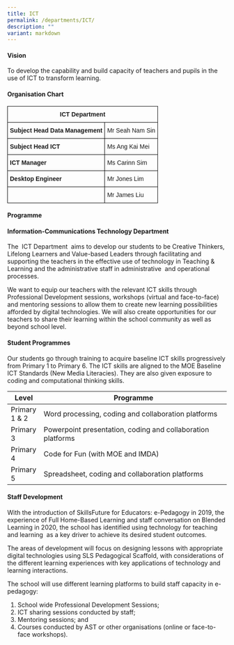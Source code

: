 ```yaml
---
title: ICT
permalink: /departments/ICT/
description: ""
variant: markdown
---
```

#### **Vision**

To develop the capability and build capacity of teachers and pupils in the use of ICT to transform learning.

#### **Organisation Chart**
<style type="text/css">
.tg  {border-collapse:collapse;border-spacing:0;}
.tg td{border-color:black;border-style:solid;border-width:1px;font-family:Arial, sans-serif;font-size:14px;
  overflow:hidden;padding:10px 5px;word-break:normal;}
.tg th{border-color:black;border-style:solid;border-width:1px;font-family:Arial, sans-serif;font-size:14px;
  font-weight:normal;overflow:hidden;padding:10px 5px;word-break:normal;}
.tg .tg-1wig{font-weight:bold;text-align:left;vertical-align:top}
.tg .tg-amwm{font-weight:bold;text-align:center;vertical-align:top}
.tg .tg-0lax{text-align:left;vertical-align:top}
</style>
<table class="tg">
<thead>
  <tr>
    <th class="tg-amwm" colspan="2">ICT Department</th>
  </tr>
</thead>
<tbody>

  <tr>
    <td class="tg-1wig">Subject Head Data Management</td>
    <td class="tg-0lax">Mr Seah Nam Sin</td>
  </tr>
  <tr>
    <td class="tg-1wig">Subject Head ICT</td>
    <td class="tg-0lax">Ms Ang Kai Mei</td>
  </tr>
  <tr>
    <td class="tg-1wig">ICT Manager</td>
    <td class="tg-0lax">Ms Carinn Sim</td>
  </tr>
  <tr>
    <td class="tg-1wig">Desktop Engineer</td>
    <td class="tg-0lax">Mr Jones Lim</td>
  </tr>
  <tr>
    <td class="tg-1wig"></td>
    <td class="tg-0lax">Mr James Liu</td>
  </tr>
</tbody>
</table>

#### **Programme**

#### Information-Communications Technology Department
The&nbsp; ICT Department &nbsp;aims to develop our students to be Creative Thinkers, Lifelong Learners and Value-based Leaders through facilitating and supporting the teachers in the effective use of technology in Teaching &amp; Learning and the administrative staff in administrative&nbsp; and operational processes. &nbsp;

We want to equip our teachers with the relevant ICT skills through Professional Development sessions, workshops (virtual and face-to-face) and mentoring sessions to allow them to create new learning possibilities afforded by digital technologies. We will also create opportunities for our teachers to share their learning within the school community as well as beyond school level.

#### Student Programmes

Our students go through training to acquire baseline ICT skills progressively from Primary 1 to Primary 6. The ICT skills are aligned to the MOE Baseline ICT Standards (New Media Literacies). They are also given exposure to coding and computational thinking skills.

<table style="width:100%">
<thead>
<tr>
<th style="width:15%">Level</th>
<th>Programme</th>
</tr>
</thead>
<tbody>
<tr>
<td>Primary 1 &amp; 2</td>
<td>Word processing, coding and collaboration platforms</td>
</tr>
<tr>
<td>Primary 3</td>
<td>Powerpoint presentation, coding and collaboration platforms</td>
</tr>
<tr>
<td>Primary 4</td>
<td>Code for Fun (with MOE and IMDA)</td>
</tr>
<tr>
<td>Primary 5</td>
<td>Spreadsheet, coding and collaboration platforms</td>
</tr>
</tbody>
</table>

#### Staff Development

With the introduction of SkillsFuture for Educators: e-Pedagogy in 2019, the experience of Full Home-Based Learning and staff conversation on Blended Learning in 2020, the school has identified using technology for teaching and learning&nbsp; as a key driver to achieve its desired student outcomes.

The areas of development will focus on designing lessons with appropriate digital technologies using SLS Pedagogical Scaffold, with considerations of the different learning experiences with key applications of technology and learning interactions.&nbsp;&nbsp;

The school will use different learning platforms to build staff capacity in e-pedagogy:

1.  School wide Professional Development Sessions;
2.  ICT sharing sessions conducted by staff;
3.  Mentoring sessions; and
4.  Courses conducted by AST or other organisations (online or face-to-face workshops).